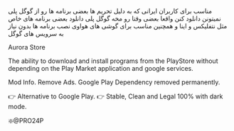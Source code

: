 مناسب برای کاربران ایرانی که به دلیل تحریم ها بعضی برنامه ها رو از گوگل پلی نمیتونن دانلود کنن واقعا بعضی وقتا رو مخه گوگل پلی
دانلود بعضی برنامه های خاص مثل نتفلیکس و اینا و همچنین مناسب برای گوشی های هواوی
 نصب برنامه ها بدون نیاز به سرویس های گوگل

Aurora Store

The ability to download and install programs from the PlayStore without depending on the Play Market application and google services.

Mod Info.
Remove Ads.
Google Play Dependency removed permanently.

👉 Alternative to Google Play.
👉 Stable, Clean and Legal 100% with dark mode.

❇️@PRO24P
